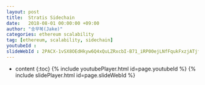 ```yaml
---
layout: post
title:  Stratis Sidechain
date:   2018-08-01 00:00:00 +09:00
author: "송무복(Jake)"
categories: ethereum scalability
tag: [ethereum, scalability, sidechain]
youtubeId :
slideWebId : 2PACX-1vSX8OEdHkyw6Q4xQuLZRxcbI-B71_iRP00ejLNfFqukFxzjATjftaCyQVBU4WPOUygv3OcRJU64g2Tj
---
```

* content
{:toc}
{% include youtubePlayer.html id=page.youtubeId %}
{% include slidePlayer.html id=page.slideWebId %}
